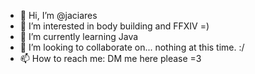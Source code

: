 - 👋 Hi, I’m @jaciares
- 👀 I’m interested in body building and FFXIV =)
- 🌱 I’m currently learning Java
- 💞️ I’m looking to collaborate on... nothing at this time. :/
- 📫 How to reach me: DM me here please =3

<!---
jaciares/jaciares is a ✨ special ✨ repository because its `README.md` (this file) appears on your GitHub profile.
You can click the Preview link to take a look at your changes.
--->
